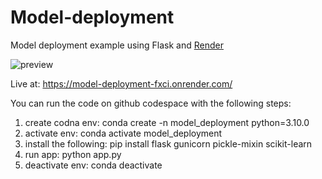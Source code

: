 # Model-deployment
Model deployment example using Flask and [Render](https://render.com/)

![preview](https://github.com/avrambardas/Model-deployment/blob/Spam-detection/images/preview.png)

Live at: https://model-deployment-fxci.onrender.com/

You can run the code on github codespace with the following steps:

1. create codna env: conda create -n model_deployment python=3.10.0
2. activate env: conda activate model_deployment
3. install the following: pip install flask gunicorn pickle-mixin scikit-learn
4. run app: python app.py
5. deactivate env: conda deactivate
